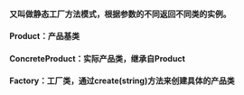 #### 又叫做静态工厂方法模式，根据参数的不同返回不同类的实例。
#### Product：产品基类
#### ConcreteProduct：实际产品类，继承自Product
#### Factory：工厂类，通过create(string)方法来创建具体的产品类

